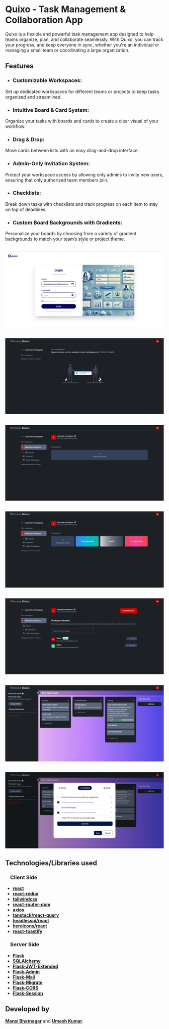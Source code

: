 # Quixo - Task Management & Collaboration App

Quixo is a flexible and powerful task management app designed to help teams organize, plan, and collaborate seamlessly. With Quixo, you can track your progress, and keep everyone in sync, whether you're an individual or managing a small team or coordinating a large organization.

## Features

- ### Customizable Workspaces:

Set up dedicated workspaces for different teams or projects to keep tasks organized and streamlined.

- ### Intuitive Board & Card System:

Organize your tasks with boards and cards to create a clear visual of your workflow.

- ### Drag & Drop:

Move cards between lists with an easy drag-and-drop interface.

- ### Admin-Only Invitation System:

Protect your workspace access by allowing only admins to invite new users, ensuring that only authorized team members join.

- ### Checklists:

Break down tasks with checklists and track progress on each item to stay on top of deadlines.

- ### Custom Board Backgrounds with Gradients:

Personalize your boards by choosing from a variety of gradient backgrounds to match your team’s style or project theme.

## ![ss1](src/Assets/Screenshots/login.png)

## ![ss2](src/Assets/Screenshots/empty-dashboard.png)

## ![ss3](src/Assets/Screenshots/dashboard1.png)

## ![ss4](src/Assets/Screenshots/board-page.png)

## ![ss5](src/Assets/Screenshots/members-page.png)

## ![ss6](src/Assets/Screenshots/board-detail.png)

## ![ss7](src/Assets/Screenshots/checklist.png)

## Technologies/Libraries used

### &nbsp; &nbsp; Client Side

- **[react](https://react.dev/)**
- **[react-redux](https://redux.js.org/)**
- **[tailwindcss](https://tailwindcss.com/)**
- **[react-router-dom](https://reactrouter.com/en/main)**
- **[axios](https://axios-http.com/docs/intro)**
- **[tanstack/react-query](https://tanstack.com/query/latest)**
- **[headlessui/react](https://headlessui.com/)**
- **[heroicons/react](https://heroicons.com/)**
- **[react-toastify](https://fkhadra.github.io/react-toastify/installation/)**

### &nbsp; &nbsp; Server Side

- **[Flask](https://flask.palletsprojects.com/en/stable/)**
- **[SQLAlchemy](https://www.sqlalchemy.org/)**
- **[Flask-JWT-Extended](https://flask-jwt-extended.readthedocs.io/en/stable/)**
- **[Flask-Admin](https://flask-admin.readthedocs.io/en/latest/)**
- **[Flask-Mail](https://flask-mail.readthedocs.io/en/latest/)**
- **[Flask-Migrate](https://flask-migrate.readthedocs.io/en/latest/)**
- **[Flask-CORS](https://flask-cors.readthedocs.io/en/latest/api.html)**
- **[Flask-Session](https://flask-session.readthedocs.io/en/latest/)**

## Developed by

**[Mansi Bhatnagar](https://github.com/Mansi-Bhatnagar)** and **[Umesh Kumar](https://github.com/umesh70)**.
